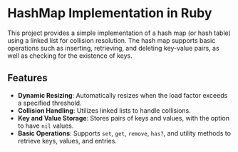 # HashMap Implementation in Ruby

This project provides a simple implementation of a hash map (or hash table) using a linked list for collision resolution. The hash map supports basic operations such as inserting, retrieving, and deleting key-value pairs, as well as checking for the existence of keys.

## Features

- **Dynamic Resizing**: Automatically resizes when the load factor exceeds a specified threshold.
- **Collision Handling**: Utilizes linked lists to handle collisions.
- **Key and Value Storage**: Stores pairs of keys and values, with the option to have `nil` values.
- **Basic Operations**: Supports `set`, `get`, `remove`, `has?`, and utility methods to retrieve keys, values, and entries.

